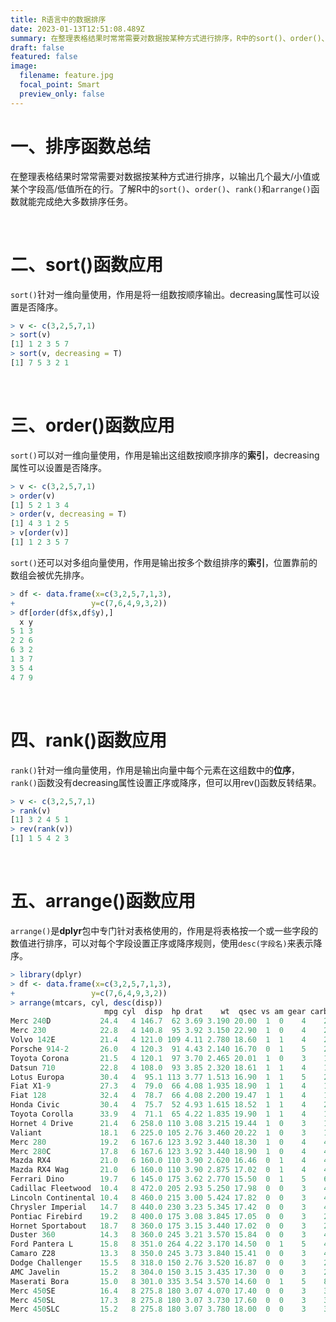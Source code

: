 ```yaml
---
title: R语言中的数据排序
date: 2023-01-13T12:51:08.489Z
summary: 在整理表格结果时常常需要对数据按某种方式进行排序，R中的sort()、order()、rank()和arrange()函数能够完成绝大多数排序任务。
draft: false
featured: false
image:
  filename: feature.jpg
  focal_point: Smart
  preview_only: false
---
```

# 一、排序函数总结

在整理表格结果时常常需要对数据按某种方式进行排序，以输出几个最大/小值或某个字段高/低值所在的行。了解R中的`sort()`、`order()`、`rank()`和`arrange()`函数就能完成绝大多数排序任务。

&nbsp;

# 二、sort()函数应用

`sort()`针对一维向量使用，作用是将一组数按顺序输出。decreasing属性可以设置是否降序。

```r
> v <- c(3,2,5,7,1)
> sort(v)
[1] 1 2 3 5 7
> sort(v, decreasing = T)
[1] 7 5 3 2 1
```

&nbsp;

# 三、order()函数应用

`sort()`可以对一维向量使用，作用是输出这组数按顺序排序的**索引**，decreasing属性可以设置是否降序。

```r
> v <- c(3,2,5,7,1)
> order(v)
[1] 5 2 1 3 4
> order(v, decreasing = T)
[1] 4 3 1 2 5
> v[order(v)]
[1] 1 2 3 5 7
```

`sort()`还可以对多组向量使用，作用是输出按多个数组排序的**索引**，位置靠前的数组会被优先排序。

```r
> df <- data.frame(x=c(3,2,5,7,1,3),
+                 y=c(7,6,4,9,3,2))
> df[order(df$x,df$y),]
  x y
5 1 3
2 2 6
6 3 2
1 3 7
3 5 4
4 7 9
```

&nbsp;

# 四、rank()函数应用

`rank()`针对一维向量使用，作用是输出向量中每个元素在这组数中的**位序**，`rank()`函数没有decreasing属性设置正序或降序，但可以用rev()函数反转结果。

```r
> v <- c(3,2,5,7,1)
> rank(v)
[1] 3 2 4 5 1
> rev(rank(v))
[1] 1 5 4 2 3
```

&nbsp;

# 五、arrange()函数应用

`arrange()`是**dplyr**包中专门针对表格使用的，作用是将表格按一个或一些字段的数值进行排序，可以对每个字段设置正序或降序规则，使用`desc(字段名)`来表示降序。

```r
> library(dplyr)
> df <- data.frame(x=c(3,2,5,7,1,3),
+                 y=c(7,6,4,9,3,2))
> arrange(mtcars, cyl, desc(disp))
                     mpg cyl  disp  hp drat    wt  qsec vs am gear carb
Merc 240D           24.4   4 146.7  62 3.69 3.190 20.00  1  0    4    2
Merc 230            22.8   4 140.8  95 3.92 3.150 22.90  1  0    4    2
Volvo 142E          21.4   4 121.0 109 4.11 2.780 18.60  1  1    4    2
Porsche 914-2       26.0   4 120.3  91 4.43 2.140 16.70  0  1    5    2
Toyota Corona       21.5   4 120.1  97 3.70 2.465 20.01  1  0    3    1
Datsun 710          22.8   4 108.0  93 3.85 2.320 18.61  1  1    4    1
Lotus Europa        30.4   4  95.1 113 3.77 1.513 16.90  1  1    5    2
Fiat X1-9           27.3   4  79.0  66 4.08 1.935 18.90  1  1    4    1
Fiat 128            32.4   4  78.7  66 4.08 2.200 19.47  1  1    4    1
Honda Civic         30.4   4  75.7  52 4.93 1.615 18.52  1  1    4    2
Toyota Corolla      33.9   4  71.1  65 4.22 1.835 19.90  1  1    4    1
Hornet 4 Drive      21.4   6 258.0 110 3.08 3.215 19.44  1  0    3    1
Valiant             18.1   6 225.0 105 2.76 3.460 20.22  1  0    3    1
Merc 280            19.2   6 167.6 123 3.92 3.440 18.30  1  0    4    4
Merc 280C           17.8   6 167.6 123 3.92 3.440 18.90  1  0    4    4
Mazda RX4           21.0   6 160.0 110 3.90 2.620 16.46  0  1    4    4
Mazda RX4 Wag       21.0   6 160.0 110 3.90 2.875 17.02  0  1    4    4
Ferrari Dino        19.7   6 145.0 175 3.62 2.770 15.50  0  1    5    6
Cadillac Fleetwood  10.4   8 472.0 205 2.93 5.250 17.98  0  0    3    4
Lincoln Continental 10.4   8 460.0 215 3.00 5.424 17.82  0  0    3    4
Chrysler Imperial   14.7   8 440.0 230 3.23 5.345 17.42  0  0    3    4
Pontiac Firebird    19.2   8 400.0 175 3.08 3.845 17.05  0  0    3    2
Hornet Sportabout   18.7   8 360.0 175 3.15 3.440 17.02  0  0    3    2
Duster 360          14.3   8 360.0 245 3.21 3.570 15.84  0  0    3    4
Ford Pantera L      15.8   8 351.0 264 4.22 3.170 14.50  0  1    5    4
Camaro Z28          13.3   8 350.0 245 3.73 3.840 15.41  0  0    3    4
Dodge Challenger    15.5   8 318.0 150 2.76 3.520 16.87  0  0    3    2
AMC Javelin         15.2   8 304.0 150 3.15 3.435 17.30  0  0    3    2
Maserati Bora       15.0   8 301.0 335 3.54 3.570 14.60  0  1    5    8
Merc 450SE          16.4   8 275.8 180 3.07 4.070 17.40  0  0    3    3
Merc 450SL          17.3   8 275.8 180 3.07 3.730 17.60  0  0    3    3
Merc 450SLC         15.2   8 275.8 180 3.07 3.780 18.00  0  0    3    3sp))
```


